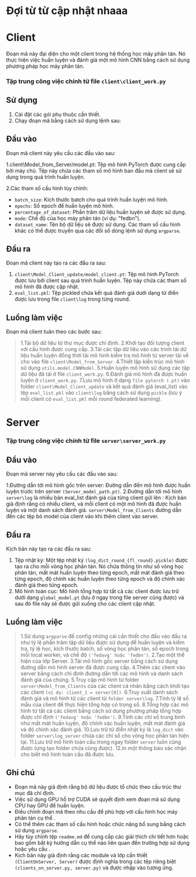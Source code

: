 # Đợi từ từ cập nhật nhaaa

# Client 

Đoạn mã này đại diện cho một client trong hệ thống học máy phân tán. Nó thực hiện việc huấn luyện và đánh giá một mô hình CNN bằng cách sử dụng phương pháp học máy phân tán.

### Tập trung công việc chính từ file `client\client_work.py`

## Sử dụng
1. Cài đặt các gói phụ thuộc cần thiết.
2. Chạy đoạn mã bằng cách sử dụng lệnh sau:

## Đầu vào

Đoạn mã client này yêu cầu các đầu vào sau:

1.client\Model_from_Server/model.pt: Tệp mô hình PyTorch được cung cấp bởi máy chủ. Tệp này chứa các tham số mô hình ban đầu mà client sẽ sử dụng trong quá trình huấn luyện.

2.Các tham số cấu hình tùy chỉnh:
- `batch_size`: Kích thước batch cho quá trình huấn luyện mô hình.
- `epochs`: Số epoch để huấn luyện mô hình.
- `percentage_of_dataset`: Phần trăm dữ liệu huấn luyện sẽ được sử dụng.
- `mode`: Chế độ của học máy phân tán (ví dụ: "fedbn").
- `dataset_name`: Tên bộ dữ liệu sẽ được sử dụng.
Các tham số cấu hình khác có thể được truyền qua các đối số dòng lệnh sử dụng `argparse`.

## Đầu ra
Đoạn mã client này tạo ra các đầu ra sau:

1. `client\Model_Client_update/model_client.pt`: Tệp mô hình PyTorch được lưu bởi client sau quá trình huấn luyện. Tệp này chứa các tham số mô hình đã được cập nhật.
2. `eval_list.pkl`: Tệp pickled chứa kết quả đánh giá dưới dạng từ điển được lưu trong file `client\log` trong từng round.

## Luồng làm việc

Đoạn mã client tuân theo các bước sau:

>1.Tải bộ dữ liệu từ thư mục được chỉ định.
>2.Khởi tạo đối tượng client với cấu hình được cung cấp.
>3.Tải các tập dữ liệu vào các trình tải dữ liệu huấn luyện đồng thời tải mô hình kiểm tra mô hình từ server tải về cho vào file `client\Model_from_Server`.
>4.Thiết lập kiến trúc mô hình sử dụng `utils.model.CNNModel`.
>5.Huấn luyện mô hình sử dụng các tập dữ liệu đã tải ở file `client_work.py`.
>6.Đánh giá mô hình đã được huấn luyện ở `client_work.py`.
>7.Lưu mô hình ở dạng `file pytorch (.pt)` vào folder `client\Model_Client_update` và kết quả đánh giá (eval_list) vào tệp `eval_list.pkl` vào `client\log` bằng cách sử dụng `pickle` (lưu ý mỗi client có `eval_list.pkl` mỗi round federated learning).


# Server 

### Tập trung công việc chính từ file `server\server_work.py`

## Đầu vào
Đoạn mã server này yêu cầu các đầu vào sau:

1.Đường dẫn tới mô hình gốc trên server: Đường dẫn đến mô hình được huấn luyện trước trên server `(Server_model_path.pt)`.
2.Đường dẫn tới mô hình `server\log` là nhiều bản eval_list đánh giá của từng client gửi lên : Kịch bản giả định rằng có nhiều client, và mỗi client có một mô hình đã được huấn luyện và một danh sách đánh giá. `server\Model_from_Clients` đường dẫn đến các tệp bỏ model của client vào khi thêm client vào server.

## Đầu ra

Kịch bản này tạo ra các đầu ra sau:
1. Tệp nhật ký: Một tệp nhật ký `(log_dict_round_{fl_round}.pickle)` được tạo ra cho mỗi vòng học phân tán. Nó chứa thông tin như số vòng học phân tán, mất mát huấn luyện theo từng epoch, mất mát đánh giá theo từng epoch, độ chính xác huấn luyện theo từng epoch và độ chính xác đánh giá theo từng epoch.
2. Mô hình toàn cục: Mô hình tổng hợp từ tất cả các client được lưu trữ dưới dạng `global_model.pt` (lưu ở ngay trong file server cũng được) và sau đó file này sẽ được gửi xuống cho các client cập nhật.

## Luồng làm việc

>1.Sử dung `argparse` để config những cái cần thiết cho đầu vào đầu ra như tỷ lệ phần trăm tập dữ liệu được sử dụng để huấn luyện và kiểm tra, tỷ lệ học, kích thước batch, số vòng học phân tán, số epoch trong mỗi local worker, và chế độ `('fedavg' hoặc 'fedbn')`.
>2.Tạo một thể hiện của lớp Server.
>3.Tải mô hình gốc server bằng cách sử dụng đường dẫn mô hình server đã được cung cấp.
>4.Thêm các client vào server bằng cách chỉ định đường dẫn tới các mô hình và danh sách đánh giá của chúng.
>5.Truy cập mô hình từ folder `server\Model_from_Clients` của các client cá nhân bằng cách khởi tạo các client `(ví dụ: client_1 = server[0])`.
>6.Truy xuất danh sách đánh giá và mô hình từ các client từ `folder server\log`.
>7.Tính tỷ lệ số mẫu của client để thực hiện tổng hợp có trọng số.
>8.Tổng hợp các mô hình từ tất cả các client bằng cách sử dụng phương pháp tổng hợp được chỉ định `('fedavg' hoặc 'fedbn')`.
>9.Tính các chỉ số trung bình như mất mát huấn luyện, độ chính xác huấn luyện, mất mát đánh giá và độ chính xác đánh giá.
>10.Lưu trữ từ điển nhật ký là `log_dict` vào folder `server\log_server` chứa các chỉ số cho vòng học phân tán hiện tại.
>11.Lưu trữ mô hình toàn cầu trong ngay folder `server` luôn cũng được (ưng tạo folder chứa cũng được).
>12.In một thông báo xác nhận cho biết mô hình toàn cầu đã được lưu.


## Ghi chú

- Đoạn mã này giả định rằng bộ dữ liệu được tổ chức theo cấu trúc thư mục đã chỉ định.
- Việc sử dụng GPU hỗ trợ CUDA sẽ quyết định xem đoạn mã sử dụng CPU hay GPU để huấn luyện.
- Điều chỉnh đoạn mã theo nhu cầu để phù hợp với cấu hình học máy phân tán cụ thể .
- Có thể thêm các tham số cấu hình hoặc chức năng bổ sung bằng cách sử dụng `argparse`.
- Hãy tùy chỉnh tệp `readme.md` để cung cấp các giải thích chi tiết hơn hoặc bao gồm bất kỳ hướng dẫn cụ thể nào liên quan đến trường hợp sử dụng hoặc yêu cầu .
- Kịch bản này giả định rằng các module và lớp cần thiết `(ClientOnServer, Server)` được định nghĩa trong các tệp riêng biệt `(clients_on_server.py, server.py)` và được nhập vào tương ứng.


